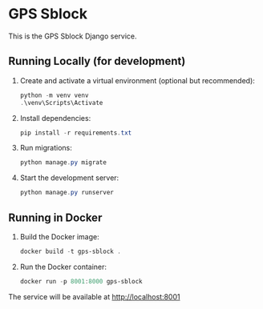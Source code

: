 # GPS Sblock

This is the GPS Sblock Django service.

## Running Locally (for development)

1. Create and activate a virtual environment (optional but recommended):
   ```powershell
   python -m venv venv
   .\venv\Scripts\Activate
   ```
2. Install dependencies:
   ```powershell
   pip install -r requirements.txt
   ```
3. Run migrations:
   ```powershell
   python manage.py migrate
   ```
4. Start the development server:
   ```powershell
   python manage.py runserver
   ```

## Running in Docker

1. Build the Docker image:
   ```powershell
   docker build -t gps-sblock .
   ```
2. Run the Docker container:
   ```powershell
   docker run -p 8001:8000 gps-sblock
   ```

The service will be available at [http://localhost:8001](http://localhost:8001)
